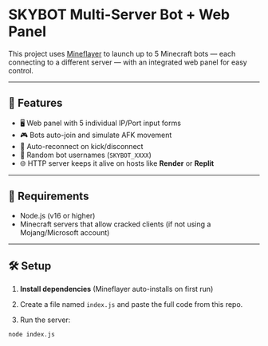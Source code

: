 # SKYBOT Multi-Server Bot + Web Panel

This project uses [Mineflayer](https://github.com/PrismarineJS/mineflayer) to launch up to 5 Minecraft bots — each connecting to a different server — with an integrated web panel for easy control.

---

## 🚀 Features

- 🖥️ Web panel with 5 individual IP/Port input forms
- 🎮 Bots auto-join and simulate AFK movement
- 🔁 Auto-reconnect on kick/disconnect
- 🔀 Random bot usernames (`SKYBOT_XXXX`)
- 🌐 HTTP server keeps it alive on hosts like **Render** or **Replit**

---

## 🔧 Requirements

- Node.js (v16 or higher)
- Minecraft servers that allow cracked clients (if not using a Mojang/Microsoft account)

---

## 🛠 Setup

1. **Install dependencies** (Mineflayer auto-installs on first run)

2. Create a file named `index.js` and paste the full code from this repo.

3. Run the server:
```bash
node index.js

